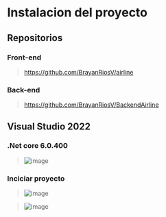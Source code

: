 # Instalacion del proyecto

## Repositorios 

### Front-end

> https://github.com/BrayanRiosV/airline

### Back-end

> https://github.com/BrayanRiosV/BackendAirline

## Visual Studio 2022

### .Net core 6.0.400

> ![image](https://github.com/BrayanRiosV/BackendAirline/assets/98630906/8e3aea6f-6c4b-4942-a61b-abb450bbbb69)

### Inciciar proyecto

> ![image](https://github.com/BrayanRiosV/BackendAirline/assets/98630906/b15ced31-6fe7-408c-b90a-45d665f285ae)

> ![image](https://github.com/BrayanRiosV/BackendAirline/assets/98630906/c98dda9a-7f11-4d4f-8800-c8151323c7ea)
